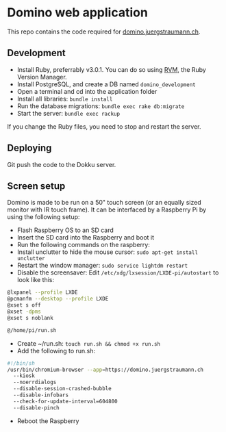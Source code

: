 # Domino web application

This repo contains the code required for [domino.juergstraumann.ch](https://domino.juergstraumann.ch/).

## Development

* Install Ruby, preferrably v3.0.1. You can do so using [RVM](https://rvm.io/), the Ruby Version Manager.
* Install PostgreSQL, and create a DB named `domino_development`
* Open a terminal and cd into the application folder
* Install all libraries: `bundle install`
* Run the database migrations: `bundle exec rake db:migrate`
* Start the server: `bundle exec rackup`

If you change the Ruby files, you need to stop and restart the server.

## Deploying

Git push the code to the Dokku server.

## Screen setup

Domino is made to be run on a 50" touch screen (or an equally sized monitor
with IR touch frame). It can be interfaced by a Raspberry Pi by using the
following setup:

* Flash Raspberry OS to an SD card
* Insert the SD card into the Raspberry and boot it
* Run the following commands on the raspberry:
* Install unclutter to hide the mouse cursor: `sudo apt-get install unclutter`
* Restart the window manager: `sudo service lightdm restart`
* Disable the screensaver: Edit `/etc/xdg/lxsession/LXDE-pi/autostart` to look like this:

```bash
@lxpanel --profile LXDE
@pcmanfm --desktop --profile LXDE
@xset s off
@xset -dpms
@xset s noblank

@/home/pi/run.sh
```

* Create ~/run.sh: `touch run.sh && chmod +x run.sh`
* Add the following to run.sh:
```bash
#!/bin/sh
/usr/bin/chromium-browser --app=https://domino.juergstraumann.ch
  --kiosk
  --noerrdialogs
  --disable-session-crashed-bubble
  --disable-infobars
  --check-for-update-interval=604800
  --disable-pinch
```

* Reboot the Raspberry
